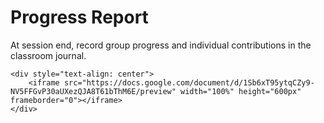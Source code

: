 # Progress Report

At session end, record group progress and individual contributions in the classroom journal.

```{raw} html
<div style="text-align: center">
    <iframe src="https://docs.google.com/document/d/1Sb6xT95ytqCZy9-NV5FFGvP30aUXezQJA8T61bThM6E/preview" width="100%" height="600px" frameborder="0"></iframe>
</div>
```
